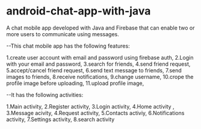 # android-chat-app-with-java
A chat mobile app developed with Java and Firebase that can enable two or more users to communicate using messages.

--This chat mobile app has the following features:

  1.create user account with email and password using firebase auth,
  2.Login with your email and password,
  3.search for friends,
  4.send friend request,
  5.accept/cancel friend request,
  6.send text message to friends,
  7.send images to friends,
  8.receive notifications,
  9.change username,
  10.crope the profile image before uploading,
  11.upload profile image,
  
--It has the following activities:

  1.Main activity,
  2.Register activity,
  3.Login activity,
  4.Home activity ,
  3.Message acivity,
  4.Request activity,
  5.Contacts activiy,
  6.Notifications activity,
  7.Settings activity,
  8.search activity
